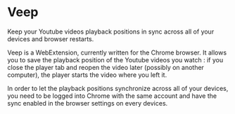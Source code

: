 # Veep

Keep your Youtube videos playback positions in sync across all of your devices and browser restarts.

Veep is a WebExtension, currently written for the Chrome browser. It allows you to save the playback position of the Youtube videos you watch : if you close the player tab and reopen the video later (possibly on another computer), the player starts the video where you left it.

In order to let the playback positions synchronize across all of your devices, you need to be logged into Chrome with the same account and have the sync enabled in the browser settings on every devices.
